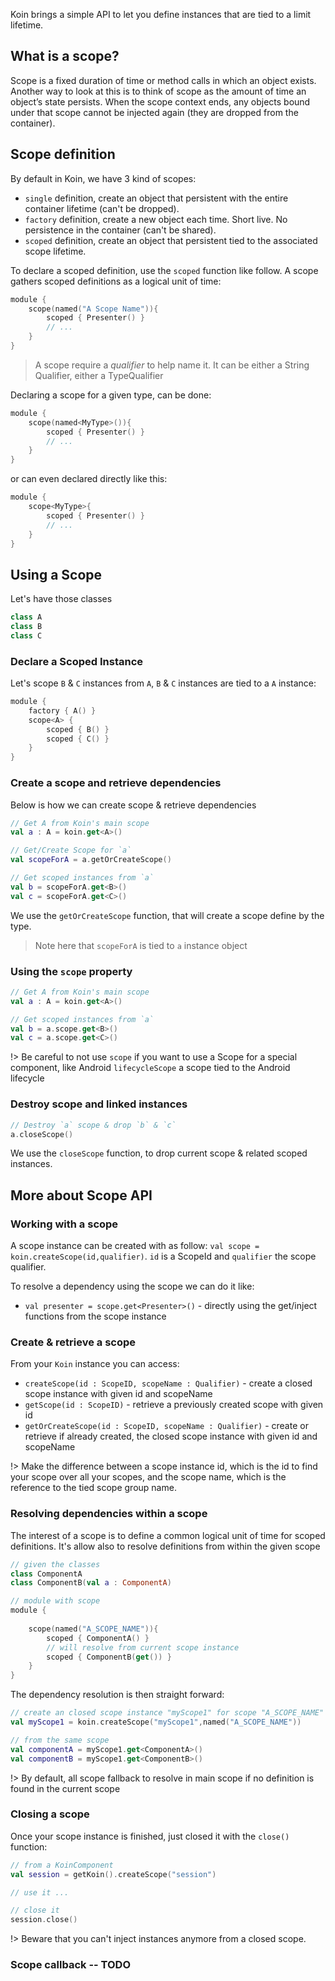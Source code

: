 
Koin brings a simple API to let you define instances that are tied to a limit lifetime.

## What is a scope?

Scope is a fixed duration of time or method calls in which an object exists.
Another way to look at this is to think of scope as the amount of time an object’s state persists.
When the scope context ends, any objects bound under that scope cannot be injected again (they are dropped from the container).

## Scope definition

By default in Koin, we have 3 kind of scopes:

- `single` definition, create an object that persistent with the entire container lifetime (can't be dropped).
- `factory` definition, create a new object each time. Short live. No persistence in the container (can't be shared).
- `scoped` definition, create an object that persistent tied to the associated scope lifetime.

To declare a scoped definition, use the `scoped` function like follow. A scope gathers scoped definitions as a logical unit of time:

```kotlin
module {
    scope(named("A Scope Name")){
        scoped { Presenter() }
        // ...
    }
}
```

> A scope require a _qualifier_ to help name it. It can be either a String Qualifier, either a TypeQualifier

Declaring a scope for a given type, can be done:

```kotlin
module {
    scope(named<MyType>()){
        scoped { Presenter() }
        // ...
    }
}
```

or can even declared directly like this:

```kotlin
module {
    scope<MyType>{
        scoped { Presenter() }
        // ...
    }
}
```

## Using a Scope

Let's have those classes

```kotlin
class A
class B
class C
```

### Declare a Scoped Instance

Let's scope `B` & `C` instances from `A`, `B` & `C` instances are tied to a `A` instance:

```kotlin
module {
    factory { A() }
    scope<A> {
        scoped { B() }
        scoped { C() }
    }
}
```

### Create a scope and retrieve dependencies

Below is how we can create scope & retrieve dependencies

```kotlin
// Get A from Koin's main scope
val a : A = koin.get<A>()

// Get/Create Scope for `a`
val scopeForA = a.getOrCreateScope()

// Get scoped instances from `a`
val b = scopeForA.get<B>()
val c = scopeForA.get<C>()
```

We use the `getOrCreateScope` function, that will create a scope define by the type.

> Note here that `scopeForA` is tied to `a` instance object

### Using the `scope` property

```kotlin
// Get A from Koin's main scope
val a : A = koin.get<A>()

// Get scoped instances from `a`
val b = a.scope.get<B>()
val c = a.scope.get<C>()
```

!> Be careful to not use `scope` if you want to use a Scope for a special component, like Android `lifecycleScope` a scope tied to the Android lifecycle

### Destroy scope and linked instances

```kotlin
// Destroy `a` scope & drop `b` & `c`
a.closeScope()
```

We use the `closeScope` function, to drop current scope & related scoped instances.

## More about Scope API

### Working with a scope

A scope instance can be created with as follow: `val scope = koin.createScope(id,qualifier)`. `id` is a ScopeId and `qualifier` the scope qualifier.

To resolve a dependency using the scope we can do it like:

* `val presenter = scope.get<Presenter>()` - directly using the get/inject functions from the scope instance

### Create & retrieve a scope

From your `Koin` instance you can access:

- `createScope(id : ScopeID, scopeName : Qualifier)` - create a closed scope instance with given id and scopeName
- `getScope(id : ScopeID)` - retrieve a previously created scope with given id
- `getOrCreateScope(id : ScopeID, scopeName : Qualifier)` - create or retrieve if already created, the closed scope instance with given id and scopeName

!> Make the difference between a scope instance id, which is the id to find your scope over all your scopes, and the scope name, which is the reference to the tied scope group name.

### Resolving dependencies within a scope

The interest of a scope is to define a common logical unit of time for scoped definitions. It's allow also to resolve definitions from within the given scope

```kotlin
// given the classes
class ComponentA
class ComponentB(val a : ComponentA)

// module with scope
module {
    
    scope(named("A_SCOPE_NAME")){
        scoped { ComponentA() }
        // will resolve from current scope instance
        scoped { ComponentB(get()) }
    }
}
```

The dependency resolution is then straight forward:

```kotlin
// create an closed scope instance "myScope1" for scope "A_SCOPE_NAME"
val myScope1 = koin.createScope("myScope1",named("A_SCOPE_NAME"))

// from the same scope
val componentA = myScope1.get<ComponentA>()
val componentB = myScope1.get<ComponentB>()
```

!> By default, all scope fallback to resolve in main scope if no definition is found in the current scope

### Closing a scope

Once your scope instance is finished, just closed it with the `close()` function:

```kotlin
// from a KoinComponent
val session = getKoin().createScope("session")

// use it ...

// close it
session.close()
```

!> Beware that you can't inject instances anymore from a closed scope.

### Scope callback -- TODO


